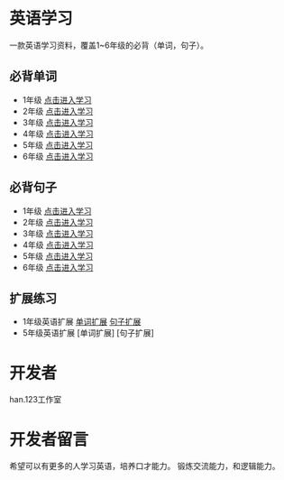 # 英语学习
一款英语学习资料，覆盖1~6年级的必背（单词，句子）。
## 必背单词
- 1年级 [点击进入学习](https://han123ha.github.io/my_han.123_2/1年级单词.html)
- 2年级 [点击进入学习](https://han123ha.github.io/my_han.123_2/2年级单词.html)
- 3年级 [点击进入学习](https://han123ha.github.io/my_han.123_2/3年级单词.html)
- 4年级 [点击进入学习](https://han123ha.github.io/my_han.123_2/4年级单词.html)
- 5年级 [点击进入学习](https://han123ha.github.io/my_han.123_2/5年级单词.html)
- 6年级 [点击进入学习](https://han123ha.github.io/my_han.123_2/6年级单词.html)
## 必背句子
- 1年级 [点击进入学习]()
- 2年级 [点击进入学习]()
- 3年级 [点击进入学习]()
- 4年级 [点击进入学习]()
- 5年级 [点击进入学习]()
- 6年级 [点击进入学习]()
## 扩展练习
- 1年级英语扩展
[单词扩展](https://han123ha.github.io/my_han.123_2/1年级扩展练习.html)
[句子扩展](https://han123ha.github.io/my_han.123_2/5年级扩展练习.html)
- 5年级英语扩展
[单词扩展]
[句子扩展]
# 开发者
han.123工作室
# 开发者留言
希望可以有更多的人学习英语，培养口才能力。
锻炼交流能力，和逻辑能力。

